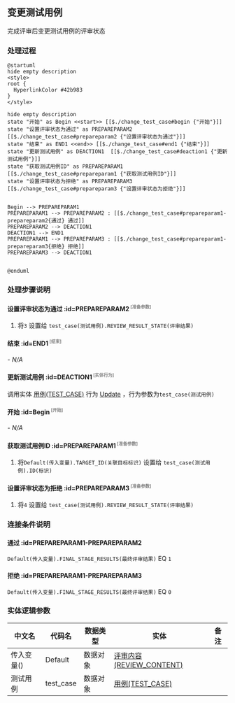 ## 变更测试用例 <!-- {docsify-ignore-all} -->

   完成评审后变更测试用例的评审状态

### 处理过程

```plantuml
@startuml
hide empty description
<style>
root {
  HyperlinkColor #42b983
}
</style>

hide empty description
state "开始" as Begin <<start>> [[$./change_test_case#begin {"开始"}]]
state "设置评审状态为通过" as PREPAREPARAM2  [[$./change_test_case#prepareparam2 {"设置评审状态为通过"}]]
state "结束" as END1 <<end>> [[$./change_test_case#end1 {"结束"}]]
state "更新测试用例" as DEACTION1  [[$./change_test_case#deaction1 {"更新测试用例"}]]
state "获取测试用例ID" as PREPAREPARAM1  [[$./change_test_case#prepareparam1 {"获取测试用例ID"}]]
state "设置评审状态为拒绝" as PREPAREPARAM3  [[$./change_test_case#prepareparam3 {"设置评审状态为拒绝"}]]


Begin --> PREPAREPARAM1
PREPAREPARAM1 --> PREPAREPARAM2 : [[$./change_test_case#prepareparam1-prepareparam2{通过} 通过]]
PREPAREPARAM2 --> DEACTION1
DEACTION1 --> END1
PREPAREPARAM1 --> PREPAREPARAM3 : [[$./change_test_case#prepareparam1-prepareparam3{拒绝} 拒绝]]
PREPAREPARAM3 --> DEACTION1


@enduml
```


### 处理步骤说明

#### 设置评审状态为通过 :id=PREPAREPARAM2<sup class="footnote-symbol"> <font color=gray size=1>[准备参数]</font></sup>



1. 将`3` 设置给  `test_case(测试用例).REVIEW_RESULT_STATE(评审结果)`

#### 结束 :id=END1<sup class="footnote-symbol"> <font color=gray size=1>[结束]</font></sup>



*- N/A*

#### 更新测试用例 :id=DEACTION1<sup class="footnote-symbol"> <font color=gray size=1>[实体行为]</font></sup>



调用实体 [用例(TEST_CASE)](module/TestMgmt/test_case.md) 行为 [Update](module/TestMgmt/test_case#行为) ，行为参数为`test_case(测试用例)`

#### 开始 :id=Begin<sup class="footnote-symbol"> <font color=gray size=1>[开始]</font></sup>



*- N/A*
#### 获取测试用例ID :id=PREPAREPARAM1<sup class="footnote-symbol"> <font color=gray size=1>[准备参数]</font></sup>



1. 将`Default(传入变量).TARGET_ID(关联目标标识)` 设置给  `test_case(测试用例).ID(标识)`

#### 设置评审状态为拒绝 :id=PREPAREPARAM3<sup class="footnote-symbol"> <font color=gray size=1>[准备参数]</font></sup>



1. 将`4` 设置给  `test_case(测试用例).REVIEW_RESULT_STATE(评审结果)`


### 连接条件说明
#### 通过 :id=PREPAREPARAM1-PREPAREPARAM2

`Default(传入变量).FINAL_STAGE_RESULTS(最终评审结果)` EQ `1`
#### 拒绝 :id=PREPAREPARAM1-PREPAREPARAM3

`Default(传入变量).FINAL_STAGE_RESULTS(最终评审结果)` EQ `0`


### 实体逻辑参数

|    中文名   |    代码名    |  数据类型    |  实体   |备注 |
| --------| --------| -------- | -------- | --------   |
|传入变量(<i class="fa fa-check"/></i>)|Default|数据对象|[评审内容(REVIEW_CONTENT)](module/TestMgmt/review_content.md)||
|测试用例|test_case|数据对象|[用例(TEST_CASE)](module/TestMgmt/test_case.md)||
